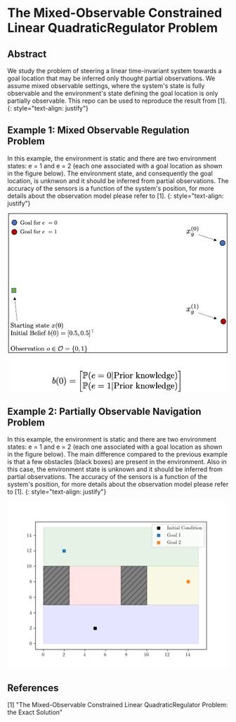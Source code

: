 # The Mixed-Observable Constrained Linear QuadraticRegulator Problem

## Abstract 

We study the problem of steering a linear time-invariant system towards a goal location that may be inferred only thought partial observations. We assume mixed observable settings, where the system's state is fully observable and the environment's state defining the goal location is only partially observable. This repo can be used to reproduce the result from [1].
{: style="text-align: justify"}

## Example 1: Mixed Observable Regulation Problem
In this example, the environment is static and there are two environment states: e = 1 and e = 2 (each one associated with a goal location as shown in the figure below).
The environment state, and consequently the goal location, is unknwon and it should be inferred from partial observations. The accuracy of the sensors is a function of the system's position, for more details about the observation model please refer to [1].
{: style="text-align: justify"}

<p align="center">
<img src="https://github.com/urosolia/mixed-observable-LQR/blob/main/figures/lqr.png" width="500" />
</p>

## Example 2: Partially Observable Navigation Problem

In this example, the environment is static and there are two environment states: e = 1 and e = 2 (each one associated with a goal location as shown in the figure below). The main difference compared to the previous example is that a few obstacles (black boxes) are present in the environment.
Also in this case, the environment state is unknown and it should be inferred from partial observations. The accuracy of the sensors is a function of the system's position, for more details about the observation model please refer to [1].
{: style="text-align: justify"}

<p align="center">
<img src="https://github.com/urosolia/mixed-observable-LQR/blob/main/figures/navigation.png" width="700" />
</p>


## References

[1] "The Mixed-Observable Constrained Linear QuadraticRegulator Problem: the Exact Solution"